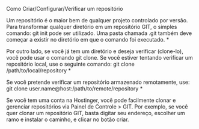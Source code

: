 Como Criar/Configurar/Verificar um repositório


    
  Um repositório é o maior bem de qualquer projeto controlado por versão. Para transformar qualquer diretório em um repositório GIT, o simples comando:
 git init <directory> pode ser utilizado. Uma pasta chamada .git também deve começar a existir no diretório em que o comando foi executado. *

  Por outro lado, se você já tem um diretório e deseja verificar (clone-lo), você pode usar o comando git clone. Se você estiver tentando verificar um repositório local, use o seguinte comando:
    git clone /path/to/local/repository *

Se você pretende verificar um repositório armazenado remotamente, use: 
    git clone user.name@host:/path/to/remote/repository *

  Se você tem uma conta na Hostinger, você pode facilmente clonar e gerenciar repositórios via Painel de Controle > GIT. Por exemplo, se você quer clonar um repositório GIT, basta digitar seu endereço, escolher um ramo e instalar o caminho, e clicar no botão criar.



